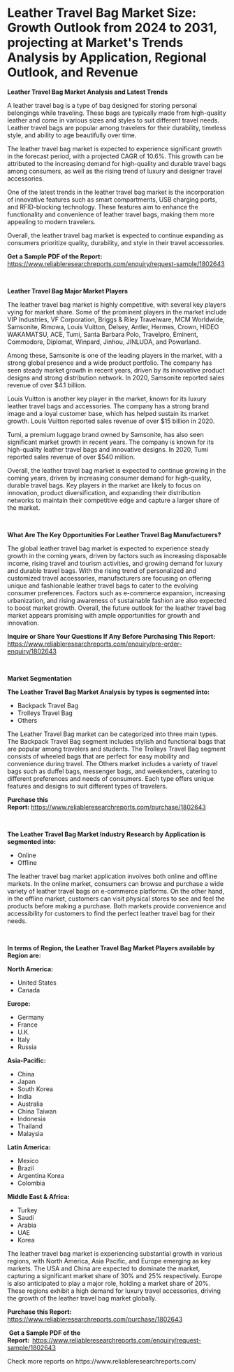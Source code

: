 <p><h1>Leather Travel Bag Market Size: Growth Outlook from 2024 to 2031, projecting at Market's Trends Analysis by Application, Regional Outlook, and Revenue</h1></p><p><strong>Leather Travel Bag Market Analysis and Latest Trends</strong></p>
<p><p>A leather travel bag is a type of bag designed for storing personal belongings while traveling. These bags are typically made from high-quality leather and come in various sizes and styles to suit different travel needs. Leather travel bags are popular among travelers for their durability, timeless style, and ability to age beautifully over time.</p><p>The leather travel bag market is expected to experience significant growth in the forecast period, with a projected CAGR of 10.6%. This growth can be attributed to the increasing demand for high-quality and durable travel bags among consumers, as well as the rising trend of luxury and designer travel accessories.</p><p>One of the latest trends in the leather travel bag market is the incorporation of innovative features such as smart compartments, USB charging ports, and RFID-blocking technology. These features aim to enhance the functionality and convenience of leather travel bags, making them more appealing to modern travelers.</p><p>Overall, the leather travel bag market is expected to continue expanding as consumers prioritize quality, durability, and style in their travel accessories.</p></p>
<p><strong>Get a Sample PDF of the Report:&nbsp;</strong> <a href="https://www.reliableresearchreports.com/enquiry/request-sample/1802643">https://www.reliableresearchreports.com/enquiry/request-sample/1802643</a></p>
<p>&nbsp;</p>
<p><strong>Leather Travel Bag Major Market Players</strong></p>
<p><p>The leather travel bag market is highly competitive, with several key players vying for market share. Some of the prominent players in the market include VIP Industries, VF Corporation, Briggs & Riley Travelware, MCM Worldwide, Samsonite, Rimowa, Louis Vuitton, Delsey, Antler, Hermes, Crown, HIDEO WAKAMATSU, ACE, Tumi, Santa Barbara Polo, Travelpro, Eminent, Commodore, Diplomat, Winpard, Jinhou, JINLUDA, and Powerland.</p><p>Among these, Samsonite is one of the leading players in the market, with a strong global presence and a wide product portfolio. The company has seen steady market growth in recent years, driven by its innovative product designs and strong distribution network. In 2020, Samsonite reported sales revenue of over $4.1 billion.</p><p>Louis Vuitton is another key player in the market, known for its luxury leather travel bags and accessories. The company has a strong brand image and a loyal customer base, which has helped sustain its market growth. Louis Vuitton reported sales revenue of over $15 billion in 2020.</p><p>Tumi, a premium luggage brand owned by Samsonite, has also seen significant market growth in recent years. The company is known for its high-quality leather travel bags and innovative designs. In 2020, Tumi reported sales revenue of over $540 million.</p><p>Overall, the leather travel bag market is expected to continue growing in the coming years, driven by increasing consumer demand for high-quality, durable travel bags. Key players in the market are likely to focus on innovation, product diversification, and expanding their distribution networks to maintain their competitive edge and capture a larger share of the market.</p></p>
<p>&nbsp;</p>
<p><strong>What Are The Key Opportunities For Leather Travel Bag Manufacturers?</strong></p>
<p><p>The global leather travel bag market is expected to experience steady growth in the coming years, driven by factors such as increasing disposable income, rising travel and tourism activities, and growing demand for luxury and durable travel bags. With the rising trend of personalized and customized travel accessories, manufacturers are focusing on offering unique and fashionable leather travel bags to cater to the evolving consumer preferences. Factors such as e-commerce expansion, increasing urbanization, and rising awareness of sustainable fashion are also expected to boost market growth. Overall, the future outlook for the leather travel bag market appears promising with ample opportunities for growth and innovation.</p></p>
<p><strong>Inquire or Share Your Questions If Any Before Purchasing This Report:</strong> <a href="https://www.reliableresearchreports.com/enquiry/pre-order-enquiry/1802643">https://www.reliableresearchreports.com/enquiry/pre-order-enquiry/1802643</a></p>
<p>&nbsp;</p>
<p><strong>Market Segmentation</strong></p>
<p><strong>The Leather Travel Bag Market Analysis by types is segmented into:</strong></p>
<p><ul><li>Backpack Travel Bag</li><li>Trolleys Travel Bag</li><li>Others</li></ul></p>
<p><p>The Leather Travel Bag market can be categorized into three main types. The Backpack Travel Bag segment includes stylish and functional bags that are popular among travelers and students. The Trolleys Travel Bag segment consists of wheeled bags that are perfect for easy mobility and convenience during travel. The Others market includes a variety of travel bags such as duffel bags, messenger bags, and weekenders, catering to different preferences and needs of consumers. Each type offers unique features and designs to suit different types of travelers.</p></p>
<p><strong>Purchase this Report:&nbsp;</strong><a href="https://www.reliableresearchreports.com/purchase/1802643">https://www.reliableresearchreports.com/purchase/1802643</a></p>
<p>&nbsp;</p>
<p><strong>The Leather Travel Bag Market Industry Research by Application is segmented into:</strong></p>
<p><ul><li>Online</li><li>Offline</li></ul></p>
<p><p>The leather travel bag market application involves both online and offline markets. In the online market, consumers can browse and purchase a wide variety of leather travel bags on e-commerce platforms. On the other hand, in the offline market, customers can visit physical stores to see and feel the products before making a purchase. Both markets provide convenience and accessibility for customers to find the perfect leather travel bag for their needs.</p></p>
<p>&nbsp;</p>
<p><strong>In terms of Region, the Leather Travel Bag Market Players available by Region are:</strong></p>
<p>
    <p> <strong> North America: </strong>
        <ul>
            <li>United States</li>
            <li>Canada</li>
        </ul>
        </p> 
    <p> <strong> Europe: </strong>
        <ul>
            <li>Germany</li>
            <li>France</li>
            <li>U.K.</li>
            <li>Italy</li>
            <li>Russia</li>
        </ul>
        </p> 
    <p> <strong> Asia-Pacific: </strong>
        <ul>
            <li>China</li>
            <li>Japan</li>
            <li>South Korea</li>
            <li>India</li>
            <li>Australia</li>
            <li>China Taiwan</li>
            <li>Indonesia</li>
            <li>Thailand</li>
            <li>Malaysia</li>
        </ul>
        </p> 
    <p> <strong> Latin America: </strong>
        <ul>
            <li>Mexico</li>
            <li>Brazil</li>
            <li>Argentina Korea</li>
            <li>Colombia</li>
        </ul>
        </p> 
    <p> <strong> Middle East & Africa: </strong>
        <ul>
            <li>Turkey</li>
            <li>Saudi</li>
            <li>Arabia</li>
            <li>UAE</li>
            <li>Korea</li>
        </ul>
    </p>
    </p>
<p><p>The leather travel bag market is experiencing substantial growth in various regions, with North America, Asia Pacific, and Europe emerging as key markets. The USA and China are expected to dominate the market, capturing a significant market share of 30% and 25% respectively. Europe is also anticipated to play a major role, holding a market share of 20%. These regions exhibit a high demand for luxury travel accessories, driving the growth of the leather travel bag market globally.</p></p>
<p><strong>Purchase this Report: </strong><a href="https://www.reliableresearchreports.com/purchase/1802643">https://www.reliableresearchreports.com/purchase/1802643</a></p>
<p>&nbsp;<strong>Get a Sample PDF of the Report:&nbsp;&nbsp;</strong><a href="https://www.reliableresearchreports.com/enquiry/request-sample/1802643">https://www.reliableresearchreports.com/enquiry/request-sample/1802643</a></p>
<p><strong></strong></p>
<p>Check more reports on https://www.reliableresearchreports.com/</p>